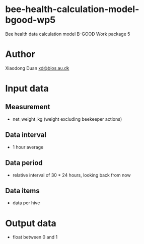 # bee-health-calculation-model-bgood-wp5
Bee health data calculation model B-GOOD Work package 5

# Author
Xiaodong Duan
xd@bios.au.dk 

# Input data
## Measurement
- net_weight_kg (weight excluding beekeeper actions)

## Data interval
- 1 hour average

## Data period
- relative interval of 30 * 24 hours, looking back from now

## Data items
- data per hive

# Output data
- float between 0 and 1 
